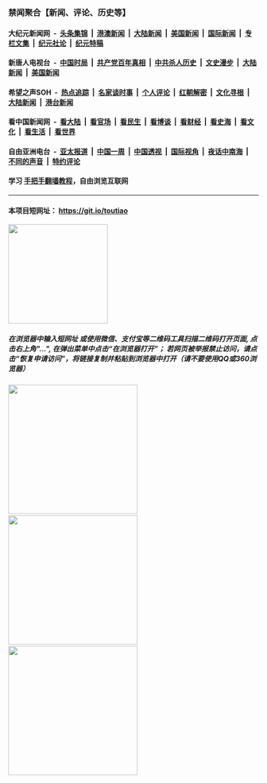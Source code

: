 ### 禁闻聚合【新闻、评论、历史等】

#### 大纪元新闻网 &nbsp;-&nbsp; [头条集锦](indexes/E头条集锦.md?t=02162311) &nbsp;|&nbsp; [港澳新闻](indexes/E港澳新闻.md?t=02162311)  &nbsp;|&nbsp; [大陆新闻](indexes/E大陆新闻.md?t=02162311) &nbsp;|&nbsp; [美国新闻](indexes/E美国新闻.md?t=02162311) &nbsp;|&nbsp; [国际新闻](indexes/E国际新闻.md?t=02162311) &nbsp;|&nbsp; [专栏文集](indexes/E专栏文集.md?t=02162311) &nbsp;|&nbsp; [纪元社论](indexes/E纪元社论.md?t=02162311) &nbsp;|&nbsp; [纪元特稿](indexes/E纪元特稿.md?t=02162311) 

#### 新唐人电视台 &nbsp;-&nbsp; [中国时局](indexes/N中国时局.md?t=02162311) &nbsp;|&nbsp; [共产党百年真相](indexes/N共产党百年真相.md?t=02162311) &nbsp;|&nbsp; [中共杀人历史](indexes/N中共杀人历史.md?t=02162311) &nbsp;|&nbsp; [文史漫步](indexes/N文史漫步.md?t=02162311) &nbsp;|&nbsp; [大陆新闻](indexes/N大陆新闻.md?t=02162311) &nbsp;|&nbsp; [美国新闻](indexes/N美国新闻.md?t=02162311)

#### 希望之声SOH &nbsp;-&nbsp; [热点追踪](indexes/H热点追踪.md?t=02162311) &nbsp;|&nbsp; [名家谈时事](indexes/H名家谈时事.md?t=02162311) &nbsp;|&nbsp; [个人评论](indexes/H个人评论.md?t=02162311)  &nbsp;|&nbsp; [红朝解密](indexes/H红朝解密.md?t=02162311) &nbsp;|&nbsp; [文化寻根](indexes/H文化寻根.md?t=02162311) &nbsp;|&nbsp; [大陆新闻](indexes/H大陆新闻.md?t=02162311) &nbsp;|&nbsp; [港台新闻](indexes/H港台新闻.md?t=02162311)

#### 看中国新闻网 &nbsp;-&nbsp; [看大陆](indexes/S看大陆.md?t=02162311) &nbsp;|&nbsp; [看官场](indexes/S看官场.md?t=02162311) &nbsp;|&nbsp; [看民生](indexes/S看民生.md?t=02162311)  &nbsp;|&nbsp; [看博谈](indexes/S看博谈.md?t=02162311) &nbsp;|&nbsp; [看财经](indexes/S看财经.md?t=02162311) &nbsp;|&nbsp; [看史海](indexes/S看史海.md?t=02162311) &nbsp;|&nbsp; [看文化](indexes/S看文化.md?t=02162311) &nbsp;|&nbsp; [看生活](indexes/S看生活.md?t=02162311) &nbsp;|&nbsp; [看世界](indexes/S看世界.md?t=02162311)

#### 自由亚洲电台 &nbsp;-&nbsp; [亚太报道](indexes/R亚太报道.md?t=02162311) &nbsp;|&nbsp; [中国一周](indexes/R中国一周.md?t=02162311) &nbsp;|&nbsp; [中国透视](indexes/R中国透视.md?t=02162311)  &nbsp;|&nbsp; [国际视角](indexes/R国际视角.md?t=02162311) &nbsp;|&nbsp; [夜话中南海](indexes/R夜话中南海.md?t=02162311) &nbsp;|&nbsp; [不同的声音](indexes/R不同的声音.md?t=02162311) &nbsp;|&nbsp; [特约评论](indexes/R特约评论.md?t=02162311)

#### 学习 [手把手翻墙教程](https://github.com/gfw-breaker/guides/wiki)，自由浏览互联网

----

#### 本项目短网址： https://git.io/toutiao
<img src="https://raw.githubusercontent.com/gfw-breaker/banned-news/master/scripts/img/qr.png" width="200px"/>  

##### 在浏览器中输入短网址 或使用微信、支付宝等二维码工具扫描二维码打开页面, 点击右上角"...", 在弹出菜单中点击“在浏览器打开”； 若网页被举报禁止访问，请点击“恢复申请访问”，将链接复制并粘贴到浏览器中打开（请不要使用QQ或360浏览器）

<img src="https://raw.githubusercontent.com/gfw-breaker/banned-news/master/scripts/img/1.png" width="260px"/> &nbsp; <img src="https://raw.githubusercontent.com/gfw-breaker/banned-news/master/scripts/img/2.png" width="260px"/> &nbsp; <img src="https://raw.githubusercontent.com/gfw-breaker/banned-news/master/scripts/img/3.png" width="260px"/>

